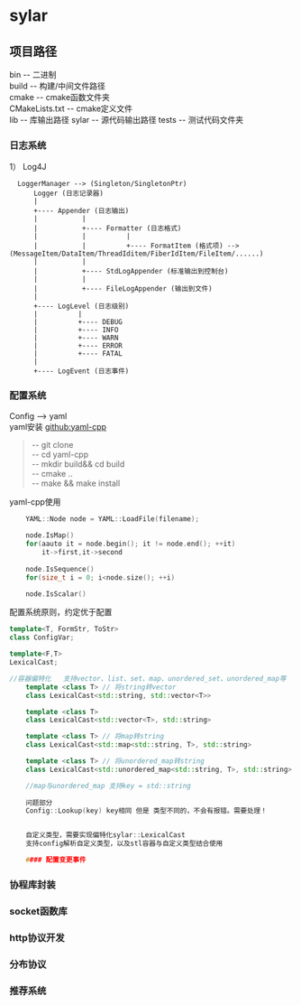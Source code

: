 # sylar

## 项目路径
bin -- 二进制  <br />
build -- 构建/中间文件路径 <br />
cmake -- cmake函数文件夹 <br />
CMakeLists.txt -- cmake定义文件 <br />
lib -- 库输出路径
sylar -- 源代码输出路径
tests -- 测试代码文件夹

### 日志系统
1）     Log4J

      LoggerManager --> (Singleton/SingletonPtr)
          Logger (日志记录器)                                 
          |                                                  
          +---- Appender (日志输出)                           
          |           |                                      
          |           +---- Formatter (日志格式)              
          |           |          |                           
          |           |          +---- FormatItem (格式项) --> (MessageItem/DataItem/ThreadIditem/FiberIdItem/FileItem/......)    
          |           |                                       
          |           +---- StdLogAppender (标准输出到控制台)  
          |           |                                       
          |           +---- FileLogAppender (输出到文件)       
          |                                                   
          +---- LogLevel (日志级别)                            
          |          |                                        
          |          +---- DEBUG                              
          |          +---- INFO                               
          |          +---- WARN                               
          |          +---- ERROR                              
          |          +---- FATAL                              
          |                                                   
          +---- LogEvent (日志事件)                            
### 配置系统
Config --> yaml<br>
yaml安装    <a href="https://github.com/jbeder/yaml-cpp.git" >github:yaml-cpp</a>
> -- git clone<br>
> -- cd yaml-cpp<br>
> -- mkdir build&& cd build<br>
> -- cmake ..  <br>
> -- make && make install<br>

yaml-cpp使用
```cpp
    YAML::Node node = YAML::LoadFile(filename);
    
    node.IsMap()
    for(aauto it = node.begin(); it != node.end(); ++it)
        it->first,it->second
    
    node.IsSequence()
    for(size_t i = 0; i<node.size(); ++i)

    node.IsScalar()
```

配置系统原则，约定优于配置
```cpp
template<T, FormStr, ToStr>
class ConfigVar;

template<F,T>
LexicalCast;

//容器偏特化   支持vector、list、set、map、unordered_set、unordered_map等
    template <class T> // 将string转vector
    class LexicalCast<std::string, std::vector<T>>

    template <class T>
    class LexicalCast<std::vector<T>, std::string>

    template <class T> // 将map转string
    class LexicalCast<std::map<std::string, T>, std::string>

    template <class T> // 将unordered_map转string
    class LexicalCast<std::unordered_map<std::string, T>, std::string>

    //map与unordered_map 支持key = std::string
    
    问题部分
    Config::Lookup(key) key相同 但是 类型不同的，不会有报错。需要处理！


    自定义类型，需要实现偏特化sylar::LexicalCast
    支持config解析自定义类型，以及stl容器与自定义类型结合使用

    #### 配置变更事件
```

### 协程库封装
### socket函数库
### http协议开发
### 分布协议
### 推荐系统